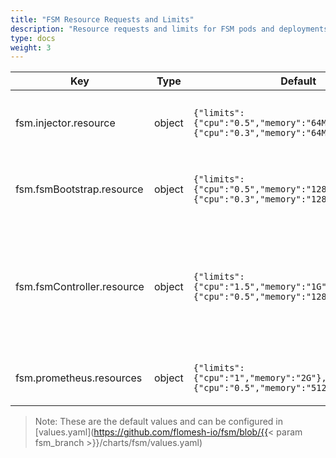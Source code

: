 ```yaml
---
title: "FSM Resource Requests and Limits"
description: "Resource requests and limits for FSM pods and deployments"
type: docs
weight: 3
---
```


| Key | Type | Default | Description |
|-----|------|---------|-------------|
| fsm.injector.resource | object | `{"limits":{"cpu":"0.5","memory":"64M"},"requests":{"cpu":"0.3","memory":"64M"}}` | Sidecar injector's container resource parameters |
| fsm.fsmBootstrap.resource | object | `{"limits":{"cpu":"0.5","memory":"128M"},"requests":{"cpu":"0.3","memory":"128M"}}` | FSM bootstrap's container resource parameters |
| fsm.fsmController.resource | object | `{"limits":{"cpu":"1.5","memory":"1G"},"requests":{"cpu":"0.5","memory":"128M"}}` | FSM controller's container resource parameters. See [Performance and Scalability](/guides/ha_scale/perf-scale) for more details. |
| fsm.prometheus.resources | object | `{"limits":{"cpu":"1","memory":"2G"},"requests":{"cpu":"0.5","memory":"512M"}}` | Prometheus's container resource parameters |

> Note: These are the default values and can be configured in [values.yaml](https://github.com/flomesh-io/fsm/blob/{{< param fsm_branch >}}/charts/fsm/values.yaml)